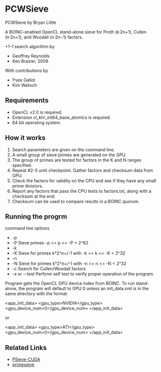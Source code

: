 # PCWSieve

PCWSieve by Bryan Little

A BOINC-enabled OpenCL stand-alone sieve for Proth (k·2n+1), Cullen (n·2n+1), and Woodall (n·2n−1) factors.

+1-1 search algorithm by
* Geoffrey Reynolds
* Ken Brazier, 2009

With contributions by
* Yves Gallot
* Kim Walisch

## Requirements

* OpenCL v2.0 is required.
* Extension cl_khr_int64_base_atomics is required.
* 64 bit operating system.

## How it works

1. Search parameters are given on the command line.
2. A small group of sieve primes are generated on the GPU.
3. The group of primes are tested for factors in the K and N ranges specified.
4. Repeat #2-3 until checkpoint.  Gather factors and checksum data from GPU.
5. Check the factors for validity on the CPU and see if they have any small prime divisiors.
6. Report any factors that pass the CPU tests to factors.txt, along with a checksum at the end.
7. Checksum can be used to compare results in a BOINC quorum.

## Running the progrm

command line options
* -p
* -P		Sieve primes -p <= p <= -P < 2^62
* -k
* -K		Sieve for primes k*2^n+/-1 with -k <= k <= -K < 2^32
* -n
* -N		Sieve for primes k*2^n+/-1 with -n <= n <= -N < 2^32
* -c		Search for Cullen/Woodall factors
* -s or --test	Perform self test to verify proper operation of the program.

Program gets the OpenCL GPU device index from BOINC.  To run stand-alone, the program will
default to GPU 0 unless an init_data.xml is in the same directory with the format:

<app_init_data>
<gpu_type>NVIDIA</gpu_type>
<gpu_device_num>0</gpu_device_num>
</app_init_data>

or

<app_init_data>
<gpu_type>ATI</gpu_type>
<gpu_device_num>0</gpu_device_num>
</app_init_data>


## Related Links

* [PSieve-CUDA](https://github.com/Ken-g6/PSieve-CUDA)
* [primesieve](https://github.com/kimwalisch/primesieve)
